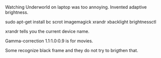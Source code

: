 Watching Underworld on laptop was too annoying. Invented adaptive brightness.

sudo apt-get install bc scrot imagemagick xrandr xbacklight brightnessctl

xrandr tells you the current device name.

Gamma-correction 1.1:1.0:0.9 is for movies.

Some recognize black frame and they do not try to brigthen that.
